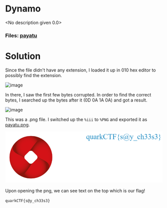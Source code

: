 Dynamo
=

<No description given 0.0>

### Files: [payatu](./payatu)

Solution
=

Since the file didn't have any extension, I loaded it up in 010 hex editor to possibly find the extension.

![image](https://github.com/Apzyte-Gamer/hack-Envision-2024/assets/71684682/6c5242fd-c8e1-4f61-bf07-70746ec7b069)

In there, I saw the first few bytes corrupted. In order to find the correct bytes, I searched up the bytes after it (0D 0A 1A 0A) and got a result.

![image](https://github.com/Apzyte-Gamer/hack-Envision-2024/assets/71684682/4c409533-d6b4-48f1-bbb4-28df3df28ac2)

This was a .png file. I switched up the `%iii` to `%PNG` and exported it as [payatu.png](./payatu.png).

![payatu.png](./payatu.png)

Upon opening the png, we can see text on the top which is our flag!

`quarkCTF{s@y_ch33s3}`
